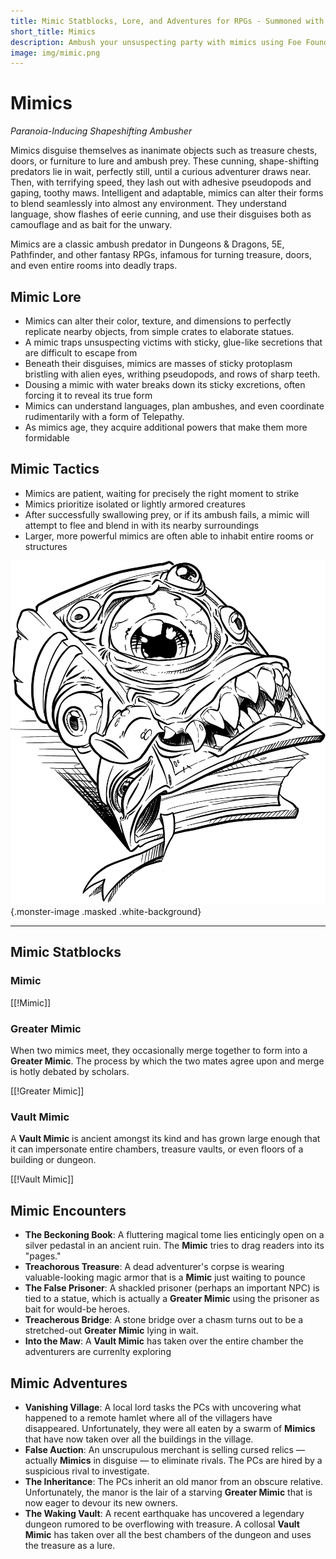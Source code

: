 ```yaml
---
title: Mimic Statblocks, Lore, and Adventures for RPGs - Summoned with Foe Foundry
short_title: Mimics
description: Ambush your unsuspecting party with mimics using Foe Foundry’s monster generator. Discover complete statblocks, lore, encounters, and adventure hooks to command your fantasy RPG campaigns.
image: img/mimic.png
---
```


# Mimics

*Paranoia-Inducing Shapeshifting Ambusher*

Mimics disguise themselves as inanimate objects such as treasure chests, doors, or furniture to lure and ambush prey. These cunning, shape-shifting predators lie in wait, perfectly still, until a curious adventurer draws near. Then, with terrifying speed, they lash out with adhesive pseudopods and gaping, toothy maws. Intelligent and adaptable, mimics can alter their forms to blend seamlessly into almost any environment. They understand language, show flashes of eerie cunning, and use their disguises both as camouflage and as bait for the unwary.

Mimics are a classic ambush predator in Dungeons & Dragons, 5E, Pathfinder, and other fantasy RPGs, infamous for turning treasure, doors, and even entire rooms into deadly traps.

## Mimic Lore

- Mimics can alter their color, texture, and dimensions to perfectly replicate nearby objects, from simple crates to elaborate statues.
- A mimic traps unsuspecting victims with sticky, glue-like secretions that are difficult to escape from
- Beneath their disguises, mimics are masses of sticky protoplasm bristling with alien eyes, writhing pseudopods, and rows of sharp teeth.
- Dousing a mimic with water breaks down its sticky excretions, often forcing it to reveal its true form
- Mimics can understand languages, plan ambushes, and even coordinate rudimentarily with a form of Telepathy.
- As mimics age, they acquire additional powers that make them more formidable

## Mimic Tactics

- Mimics are patient, waiting for precisely the right moment to strike
- Mimics prioritize isolated or lightly armored creatures
- After successfully swallowing prey, or if its ambush fails, a mimic will attempt to flee and blend in with its nearby surroundings
- Larger, more powerful mimics are often able to inhabit entire rooms or structures

![A book mimic surprises the PCs](../img/mimic.png){.monster-image .masked .white-background}

---

## Mimic Statblocks

### Mimic

[[!Mimic]]

### Greater Mimic

When two mimics meet, they occasionally merge together to form into a **Greater Mimic**. The process by which the two mates agree upon and merge is hotly debated by scholars.

[[!Greater Mimic]]

### Vault Mimic

A **Vault Mimic** is ancient amongst its kind and has grown large enough that it can impersonate entire chambers, treasure vaults, or even floors of a building or dungeon.

[[!Vault Mimic]]

## Mimic Encounters

- **The Beckoning Book**: A fluttering magical tome lies enticingly open on a silver pedastal in an ancient ruin. The **Mimic** tries to drag readers into its "pages."
- **Treachorous Treasure**: A dead adventurer's corpse is wearing valuable-looking magic armor that is a **Mimic** just waiting to pounce
- **The False Prisoner**: A shackled prisoner (perhaps an important NPC) is tied to a statue, which is actually a **Greater Mimic** using the prisoner as bait for would-be heroes.
- **Treacherous Bridge**: A stone bridge over a chasm turns out to be a stretched-out **Greater Mimic** lying in wait.
- **Into the Maw**: A **Vault Mimic** has taken over the entire chamber the adventurers are currenlty exploring

## Mimic Adventures

- **Vanishing Village**: A local lord tasks the PCs with uncovering what happened to a remote hamlet where all of the villagers have disappeared. Unfortunately, they were all eaten by a swarm of **Mimics** that have now taken over all the buildings in the village.
- **False Auction**: An unscrupulous merchant is selling cursed relics — actually **Mimics** in disguise — to eliminate rivals. The PCs are hired by a suspicious rival to investigate.
- **The Inheritance**: The PCs inherit an old manor from an obscure relative. Unfortunately, the manor is the lair of a starving **Greater Mimic** that is now eager to devour its new owners.
- **The Waking Vault**: A recent earthquake has uncovered a legendary dungeon rumored to be overflowing with treasure. A collosal **Vault Mimic** has taken over all the best chambers of the dungeon and uses the treasure as a lure.
